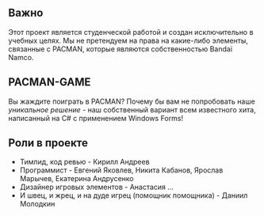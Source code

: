 ﻿
## Важно
Этот проект является студенческой работой и создан исключительно в учебных целях. Мы не претендуем на права на какие-либо элементы, связанные с PACMAN, которые являются собственностью Bandai Namco.
## PACMAN-GAME
Вы жаждите поиграть в PACMAN? Почему бы вам не попробовать наше _уникальное решение_ - наш собственный вариант всем известного
хита, написанный на C# с применением Windows Forms!

## Роли в проекте
- Тимлид, код ревью - Кирилл Андреев
- Программист - Евгений Яковлев, Никита Кабанов, Ярослав Марычев, Екатерина Андрусенко
- Дизайнер игровых элементов - Анастасия ...
- И швец, и жрец, и на дуде игрец (помощник помощника) - Даниил Молодкин
